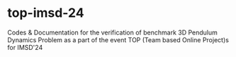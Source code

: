 # top-imsd-24
Codes &amp; Documentation for the verification of benchmark 3D Pendulum Dynamics Problem as a part of the event TOP (Team based Online Project)s for IMSD'24
